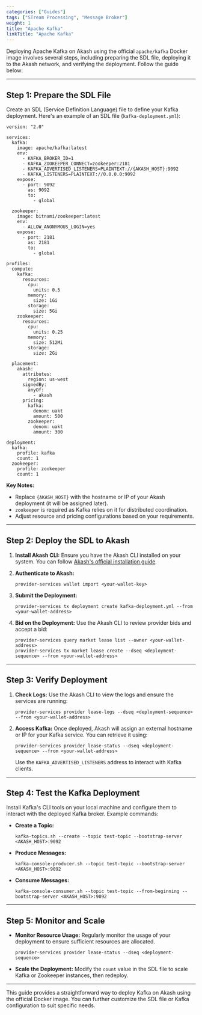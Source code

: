 ```yaml
---
categories: ["Guides"]
tags: ["STream Processing", "Message Broker"]
weight: 1
title: "Apache Kafka"
linkTitle: "Apache Kafka"
---
```


Deploying Apache Kafka on Akash using the official `apache/kafka` Docker image involves several steps, including preparing the SDL file, deploying it to the Akash network, and verifying the deployment. Follow the guide below:

---

## **Step 1: Prepare the SDL File**

Create an SDL (Service Definition Language) file to define your Kafka deployment. Here's an example of an SDL file (`kafka-deployment.yml`):

```
version: "2.0"

services:
  kafka:
    image: apache/kafka:latest
    env:
      - KAFKA_BROKER_ID=1
      - KAFKA_ZOOKEEPER_CONNECT=zookeeper:2181
      - KAFKA_ADVERTISED_LISTENERS=PLAINTEXT://{AKASH_HOST}:9092
      - KAFKA_LISTENERS=PLAINTEXT://0.0.0.0:9092
    expose:
      - port: 9092
        as: 9092
        to:
          - global

  zookeeper:
    image: bitnami/zookeeper:latest
    env:
      - ALLOW_ANONYMOUS_LOGIN=yes
    expose:
      - port: 2181
        as: 2181
        to:
          - global

profiles:
  compute:
    kafka:
      resources:
        cpu:
          units: 0.5
        memory:
          size: 1Gi
        storage:
          size: 5Gi
    zookeeper:
      resources:
        cpu:
          units: 0.25
        memory:
          size: 512Mi
        storage:
          size: 2Gi

  placement:
    akash:
      attributes:
        region: us-west
      signedBy:
        anyOf:
          - akash
      pricing:
        kafka:
          denom: uakt
          amount: 500
        zookeeper:
          denom: uakt
          amount: 300

deployment:
  kafka:
    profile: kafka
    count: 1
  zookeeper:
    profile: zookeeper
    count: 1
```

**Key Notes:**
- Replace `{AKASH_HOST}` with the hostname or IP of your Akash deployment (it will be assigned later).
- `zookeeper` is required as Kafka relies on it for distributed coordination.
- Adjust resource and pricing configurations based on your requirements.

---

## **Step 2: Deploy the SDL to Akash**

1. **Install Akash CLI:**
   Ensure you have the Akash CLI installed on your system. You can follow [Akash's official installation guide](/docs/deployments/akash-cli/overview/).

2. **Authenticate to Akash:**
   ```
   provider-services wallet import <your-wallet-key>
   ```

3. **Submit the Deployment:**
   ```
   provider-services tx deployment create kafka-deployment.yml --from <your-wallet-address>
   ```

4. **Bid on the Deployment:**
   Use the Akash CLI to review provider bids and accept a bid:
   ```
   provider-services query market lease list --owner <your-wallet-address>
   provider-services tx market lease create --dseq <deployment-sequence> --from <your-wallet-address>
   ```

---

## **Step 3: Verify Deployment**

1. **Check Logs:**
   Use the Akash CLI to view the logs and ensure the services are running:
   ```
   provider-services provider lease-logs --dseq <deployment-sequence> --from <your-wallet-address>
   ```

2. **Access Kafka:**
   Once deployed, Akash will assign an external hostname or IP for your Kafka service. You can retrieve it using:
   ```
   provider-services provider lease-status --dseq <deployment-sequence> --from <your-wallet-address>
   ```

   Use the `KAFKA_ADVERTISED_LISTENERS` address to interact with Kafka clients.

---

## **Step 4: Test the Kafka Deployment**

Install Kafka's CLI tools on your local machine and configure them to interact with the deployed Kafka broker. Example commands:

- **Create a Topic:**
  ```
  kafka-topics.sh --create --topic test-topic --bootstrap-server <AKASH_HOST>:9092
  ```

- **Produce Messages:**
  ```
  kafka-console-producer.sh --topic test-topic --bootstrap-server <AKASH_HOST>:9092
  ```

- **Consume Messages:**
  ```
  kafka-console-consumer.sh --topic test-topic --from-beginning --bootstrap-server <AKASH_HOST>:9092
  ```

---

## **Step 5: Monitor and Scale**

- **Monitor Resource Usage:**
  Regularly monitor the usage of your deployment to ensure sufficient resources are allocated.
  ```
  provider-services provider lease-status --dseq <deployment-sequence>
  ```

- **Scale the Deployment:**
  Modify the `count` value in the SDL file to scale Kafka or Zookeeper instances, then redeploy.

---

This guide provides a straightforward way to deploy Kafka on Akash using the official Docker image. You can further customize the SDL file or Kafka configuration to suit specific needs.
